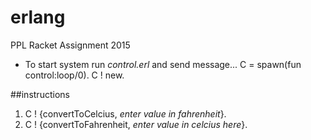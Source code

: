 # erlang
PPL Racket Assignment 2015

- To start system run *control.erl* and send message...  C = spawn(fun control:loop/0). C ! new.

##instructions

1. C ! {convertToCelcius, *enter value in fahrenheit*}.
2. C ! {convertToFahrenheit, *enter value in celcius here*}.
